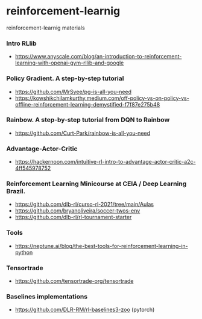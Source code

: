 # reinforcement-learnig
reinforcement-learnig materials

### Intro RLlib
* https://www.anyscale.com/blog/an-introduction-to-reinforcement-learning-with-openai-gym-rllib-and-google

### Policy Gradient. A step-by-step tutorial 
* https://github.com/MrSyee/pg-is-all-you-need
* https://kowshikchilamkurthy.medium.com/off-policy-vs-on-policy-vs-offline-reinforcement-learning-demystified-f7f87e275b48

### Rainbow. A step-by-step tutorial from DQN to Rainbow 
* https://github.com/Curt-Park/rainbow-is-all-you-need

### Advantage-Actor-Critic
* https://hackernoon.com/intuitive-rl-intro-to-advantage-actor-critic-a2c-4ff545978752

### Reinforcement Learning Minicourse at CEIA / Deep Learning Brazil.
* https://github.com/dlb-rl/curso-rl-2021/tree/main/Aulas
* https://github.com/bryanoliveira/soccer-twos-env
* https://github.com/dlb-rl/rl-tournament-starter

### Tools
* https://neptune.ai/blog/the-best-tools-for-reinforcement-learning-in-python 

### Tensortrade
* https://github.com/tensortrade-org/tensortrade

### Baselines implementations
* https://github.com/DLR-RM/rl-baselines3-zoo (pytorch)
